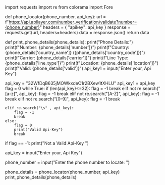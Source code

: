 
import requests
import re
from colorama import Fore

def phone_locator(phone_number, api_key):
    url = f"https://api.apilayer.com/number_verification/validate?number={phone_number}"
    headers = {
        "apikey": api_key
    }
    response = requests.get(url, headers=headers)
    data = response.json()
    return data

def print_phone_details(phone_details):
    print("Phone Details:")
    print(f"Number: {phone_details['number']}")
    print(f"Country: {phone_details['country_name']} ({phone_details['country_code']})")
    print(f"Carrier: {phone_details['carrier']}")
    print(f"Line Type: {phone_details['line_type']}")
    print(f"Location: {phone_details['location']}")
    print(f"Valid: {phone_details['valid']}")
api_key1 = input("Enter your, Api Key")

api_key = "32WfDqB635jMOWkxdeC1r2BXew1tXHLU"
api_key1 = api_key
flag = 0
while True:
    if (len(api_key)<=32):
        flag = -1
        break
    elif not re.search("[a-z]", api_key):
        flag = -1
        break
    elif not re.search("[A-Z]", api_key):
        flag = -1
        break
    elif not re.search("[0-9]", api_key):
        flag = -1
        break

    elif re.search("\s" , api_key):
        flag = -1
        break
    else:
        flag = 0
        print("Valid Api-Key")
        break
 
if flag == -1:
    print("Not a Valid Api-Key ")

api_key = input("Enter your, Api Key")


phone_number = input("Enter the phone number to locate: ")

phone_details = phone_locator(phone_number, api_key)
print_phone_details(phone_details)
